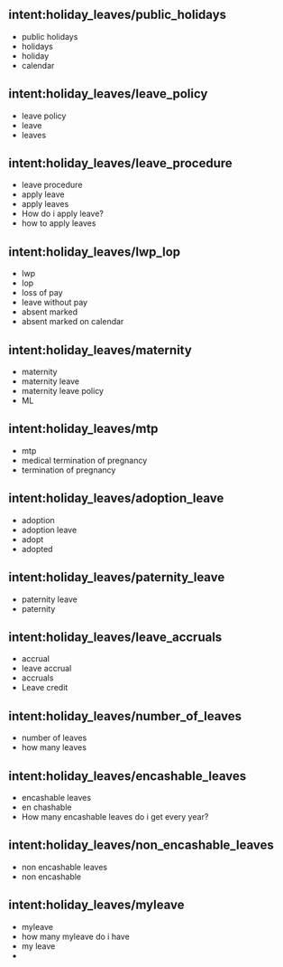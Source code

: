 ## intent:holiday_leaves/public_holidays
- public holidays
- holidays
- holiday
- calendar

## intent:holiday_leaves/leave_policy
- leave policy
- leave
- leaves

## intent:holiday_leaves/leave_procedure
- leave procedure
- apply leave
- apply leaves
- How do i apply leave?
- how to apply leaves

## intent:holiday_leaves/lwp_lop
- lwp
- lop
- loss of pay
- leave without pay
- absent marked
- absent marked on calendar

## intent:holiday_leaves/maternity
- maternity
- maternity leave
- maternity leave policy
- ML

 ## intent:holiday_leaves/mtp
- mtp
- medical termination of pregnancy
- termination of pregnancy

## intent:holiday_leaves/adoption_leave
- adoption
- adoption leave
- adopt
- adopted

## intent:holiday_leaves/paternity_leave
- paternity leave
- paternity

## intent:holiday_leaves/leave_accruals 
- accrual
- leave accrual
- accruals
- Leave credit

## intent:holiday_leaves/number_of_leaves 
- number of leaves
- how many leaves

## intent:holiday_leaves/encashable_leaves 
- encashable leaves
- en chashable
- How many encashable leaves do i get every year?

## intent:holiday_leaves/non_encashable_leaves 
- non encashable leaves
- non encashable

## intent:holiday_leaves/myleave
- myleave
- how many myleave do i have
- my leave
- 